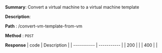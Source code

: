 **Summary**: Convert a virtual machine to a virtual machine template

**Description**:

**Path** : /convert-vm-template-from-vm

**Method** : `POST`

**Response**
| code      | Description |
| ----------- | ----------- |
|  200   |       |
|  400   |       |

